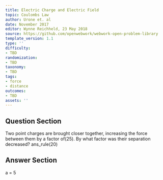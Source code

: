 ```yaml
---
title: Electric Charge and Electric Field
topic: Coulombs Law
author: Urone et. al
date: November 2017
editor: Wynne Reichheld, 23 May 2018
source: https://github.com/openwebwork/webwork-open-problem-library
template_version: 1.1
type: ''
difficulty:
- TBD
randomization:
- TBD
taxonomy:
- TBD
tags:
- force
- distance
outcomes:
- TBD
assets: ''
---
```


## Question Section 

Two point charges are brought closer together, increasing the force between them by a factor of(25). By what factor was their separation decreased?
ans_rule(20)



## Answer Section

a = 5